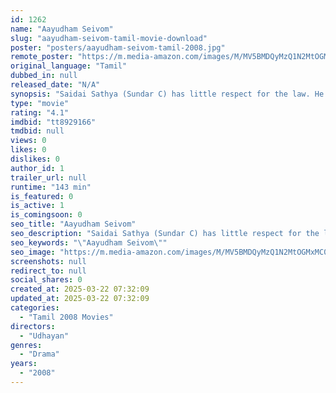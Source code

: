 ```yaml
---
id: 1262
name: "Aayudham Seivom"
slug: "aayudham-seivom-tamil-movie-download"
poster: "posters/aayudham-seivom-tamil-2008.jpg"
remote_poster: "https://m.media-amazon.com/images/M/MV5BMDQyMzQ1N2MtOGMxMC00MjYxLTlmZGMtZWUyYmNmNDRmZGZjXkEyXkFqcGdeQXVyOTk3NTc2MzE@._V1_SX300.jpg"
original_language: "Tamil"
dubbed_in: null
released_date: "N/A"
synopsis: "Saidai Sathya (Sundar C) has little respect for the law. He parks his car in the middle of the road and makes trouble for other vehicles. A traffic policeman, Kandadasamy (Vivek), ignores that violation because he is a close friend o"
type: "movie"
rating: "4.1"
imdbid: "tt8929166"
tmdbid: null
views: 0
likes: 0
dislikes: 0
author_id: 1
trailer_url: null
runtime: "143 min"
is_featured: 0
is_active: 1
is_comingsoon: 0
seo_title: "Aayudham Seivom"
seo_description: "Saidai Sathya (Sundar C) has little respect for the law. He parks his car in the middle of the road and makes trouble for other vehicles. A traffic policeman, Kandadasamy (Vivek), ignores that violation because he is a close friend o"
seo_keywords: "\"Aayudham Seivom\""
seo_image: "https://m.media-amazon.com/images/M/MV5BMDQyMzQ1N2MtOGMxMC00MjYxLTlmZGMtZWUyYmNmNDRmZGZjXkEyXkFqcGdeQXVyOTk3NTc2MzE@._V1_SX300.jpg"
screenshots: null
redirect_to: null
social_shares: 0
created_at: 2025-03-22 07:32:09
updated_at: 2025-03-22 07:32:09
categories:
  - "Tamil 2008 Movies"
directors:
  - "Udhayan"
genres:
  - "Drama"
years:
  - "2008"
---
```

